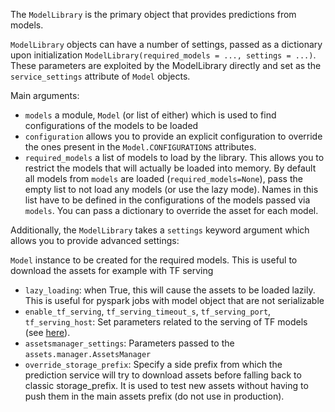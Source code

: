 The `ModelLibrary` is the primary object that provides predictions from  models.


`ModelLibrary` objects can have a number of settings, passed as a dictionary
upon initialization `ModelLibrary(required_models = ..., settings = ...)`.
These parameters are exploited by the ModelLibrary directly
and set as the `service_settings` attribute of `Model` objects.

Main arguments:

- `models` a module, `Model` (or list of either) which is used to find configurations
  of the models to be loaded
- `configuration` allows you to provide an explicit configuration to override the ones present in the `Model.CONFIGURATIONS` attributes.
- `required_models` a list of models to load by the library. This allows you to restrict the models that will actually be loaded into memory. By default all models from `models` are loaded (`required_models=None`), pass the empty list to not load any models (or use the lazy mode). Names in this list have to be defined in the configurations of the models passed via `models`. You can pass a dictionary to override the asset for each model.

Additionally, the `ModelLibrary` takes a `settings` keyword argument which allows you to provide advanced settings:

`Model` instance to be created for the required models. This is useful to download the assets for example with TF serving

- `lazy_loading`: when True, this will cause the assets to be loaded lazily.
 This is useful for pyspark jobs with model object that are not serializable
- `enable_tf_serving`, `tf_serving_timeout_s`, `tf_serving_port`, `tf_serving_host`: Set
parameters related to the serving of TF models (see [here](special/tensorflow.md)).
- `assetsmanager_settings`: Parameters passed to the `assets.manager.AssetsManager`
- `override_storage_prefix`: Specify a side prefix from which the prediction service will try to download assets before falling back to classic storage_prefix. It is used to test new assets without having to push them in the main assets prefix (do not use in production).
